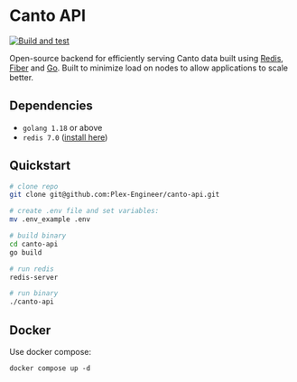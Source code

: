 # Canto API 
[![Build and test](https://github.com/Plex-Engineer/canto-api/actions/workflows/go.yml/badge.svg)](https://github.com/Plex-Engineer/canto-api/actions/workflows/go.yml)

Open-source backend for efficiently serving Canto data built using [Redis](https://github.com/redis/redis), [Fiber](https://github.com/gofiber/fiber) and [Go](https://github.com/golang/go). Built to minimize load on nodes to allow applications to scale better. 

## Dependencies
- `golang 1.18` or above
- `redis 7.0` ([install here](https://redis.io/docs/getting-started/installation/))
## Quickstart

```bash
# clone repo
git clone git@github.com:Plex-Engineer/canto-api.git

# create .env file and set variables:
mv .env_example .env

# build binary
cd canto-api
go build

# run redis 
redis-server

# run binary
./canto-api
```

## Docker
Use docker compose:

`docker compose up -d`
